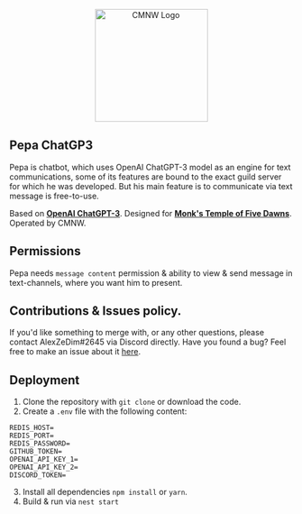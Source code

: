 <p align="center">
  <img src="https://i.imgur.com/OZqzhli.png" width="200" alt="CMNW Logo" />
</p>


## Pepa ChatGP3 

Pepa is chatbot, which uses OpenAI ChatGPT-3 model as an engine for text communications, some of its features are bound to the exact guild server for which he was developed. But his main feature is to communicate via text message is free-to-use.

Based on [**OpenAI ChatGPT-3**](https://openai.com/blog/chatgpt/). Designed for [**Monk's Temple of Five Dawns**](https://discord.com/invite/fYSNb5U). Operated by CMNW.

## Permissions

Pepa needs `message content` permission & ability to view & send message in text-channels, where you want him to present.

## Contributions & Issues policy.

If you'd like something to merge with, or any other questions, please contact AlexZeDim#2645 via Discord directly. Have you found a bug? Feel free to make an issue about it [here](https://github.com/AlexZeDim/pepa-chatGPT/issues).

## Deployment

1. Clone the repository with `git clone` or download the code.
2. Create a `.env` file with the following content:

```
REDIS_HOST=
REDIS_PORT=
REDIS_PASSWORD=
GITHUB_TOKEN=
OPENAI_API_KEY_1=
OPENAI_API_KEY_2=
DISCORD_TOKEN=
```
3. Install all dependencies `npm install` or `yarn`.
4. Build & run via `nest start`
